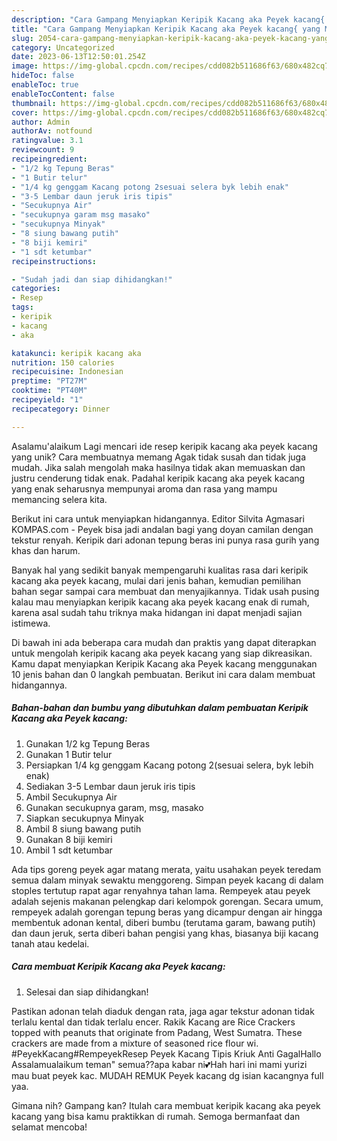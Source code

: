 ```yaml
---
description: "Cara Gampang Menyiapkan Keripik Kacang aka Peyek kacang{ yang Menggugah Selera"
title: "Cara Gampang Menyiapkan Keripik Kacang aka Peyek kacang{ yang Menggugah Selera"
slug: 2054-cara-gampang-menyiapkan-keripik-kacang-aka-peyek-kacang-yang-menggugah-selera
category: Uncategorized
date: 2023-06-13T12:50:01.254Z
image: https://img-global.cpcdn.com/recipes/cdd082b511686f63/680x482cq70/keripik-kacang-aka-peyek-kacang-foto-resep-utama.jpg
hideToc: false
enableToc: true
enableTocContent: false
thumbnail: https://img-global.cpcdn.com/recipes/cdd082b511686f63/680x482cq70/keripik-kacang-aka-peyek-kacang-foto-resep-utama.jpg
cover: https://img-global.cpcdn.com/recipes/cdd082b511686f63/680x482cq70/keripik-kacang-aka-peyek-kacang-foto-resep-utama.jpg
author: Admin
authorAv: notfound
ratingvalue: 3.1
reviewcount: 9
recipeingredient:
- "1/2 kg Tepung Beras"
- "1 Butir telur"
- "1/4 kg genggam Kacang potong 2sesuai selera byk lebih enak"
- "3-5 Lembar daun jeruk iris tipis"
- "Secukupnya Air"
- "secukupnya garam msg masako"
- "secukupnya Minyak"
- "8 siung bawang putih"
- "8 biji kemiri"
- "1 sdt ketumbar"
recipeinstructions:

- "Sudah jadi dan siap dihidangkan!"
categories:
- Resep
tags:
- keripik
- kacang
- aka

katakunci: keripik kacang aka 
nutrition: 150 calories
recipecuisine: Indonesian
preptime: "PT27M"
cooktime: "PT40M"
recipeyield: "1"
recipecategory: Dinner

---
```



Asalamu'alaikum Lagi mencari ide resep keripik kacang aka peyek kacang yang unik? Cara membuatnya memang Agak tidak susah dan tidak juga mudah. Jika salah mengolah maka hasilnya tidak akan memuaskan dan justru cenderung tidak enak. Padahal keripik kacang aka peyek kacang yang enak seharusnya mempunyai aroma dan rasa yang mampu memancing selera kita.


Berikut ini cara untuk menyiapkan hidangannya. Editor Silvita Agmasari KOMPAS.com - Peyek bisa jadi andalan bagi yang doyan camilan dengan tekstur renyah. Keripik dari adonan tepung beras ini punya rasa gurih yang khas dan harum.

Banyak hal yang sedikit banyak mempengaruhi kualitas rasa dari keripik kacang aka peyek kacang, mulai dari jenis bahan, kemudian pemilihan bahan segar sampai cara membuat dan menyajikannya. Tidak usah pusing kalau mau menyiapkan keripik kacang aka peyek kacang enak di rumah, karena asal sudah tahu triknya maka hidangan ini dapat menjadi sajian istimewa.


Di bawah ini ada beberapa cara mudah dan praktis yang dapat diterapkan untuk mengolah keripik kacang aka peyek kacang yang siap dikreasikan. Kamu dapat menyiapkan Keripik Kacang aka Peyek kacang menggunakan 10 jenis bahan dan 0 langkah pembuatan. Berikut ini cara dalam membuat hidangannya.

<!--inarticleads1-->

##### Bahan-bahan dan bumbu yang dibutuhkan dalam pembuatan Keripik Kacang aka Peyek kacang:

1. Gunakan 1/2 kg Tepung Beras
1. Gunakan 1 Butir telur
1. Persiapkan 1/4 kg genggam Kacang potong 2(sesuai selera, byk lebih enak)
1. Sediakan 3-5 Lembar daun jeruk iris tipis
1. Ambil Secukupnya Air
1. Gunakan secukupnya garam, msg, masako
1. Siapkan secukupnya Minyak
1. Ambil 8 siung bawang putih
1. Gunakan 8 biji kemiri
1. Ambil 1 sdt ketumbar


Ada tips goreng peyek agar matang merata, yaitu usahakan peyek teredam semua dalam minyak sewaktu menggoreng. Simpan peyek kacang di dalam stoples tertutup rapat agar renyahnya tahan lama. Rempeyek atau peyek adalah sejenis makanan pelengkap dari kelompok gorengan. Secara umum, rempeyek adalah gorengan tepung beras yang dicampur dengan air hingga membentuk adonan kental, diberi bumbu (terutama garam, bawang putih) dan daun jeruk, serta diberi bahan pengisi yang khas, biasanya biji kacang tanah atau kedelai. 

<!--inarticleads2-->

##### Cara membuat Keripik Kacang aka Peyek kacang:


1. Selesai dan siap dihidangkan!

Pastikan adonan telah diaduk dengan rata, jaga agar tekstur adonan tidak terlalu kental dan tidak terlalu encer. Rakik Kacang are Rice Crackers topped with peanuts that originate from Padang, West Sumatra. These crackers are made from a mixture of seasoned rice flour wi. #PeyekKacang#RempeyekResep Peyek Kacang Tipis Kriuk Anti GagalHallo Assalamualaikum teman&#34; semua??apa kabar ni💕Hah hari ini mami yurizi mau buat peyek kac. MUDAH REMUK Peyek kacang dg isian kacangnya full yaa. 

Gimana nih? Gampang kan? Itulah cara membuat keripik kacang aka peyek kacang yang bisa kamu praktikkan di rumah. Semoga bermanfaat dan selamat mencoba!
